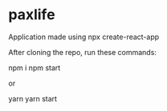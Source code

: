 # paxlife
Application made using npx create-react-app

After cloning the repo, run these commands:

npm i
npm start

or

yarn
yarn start

